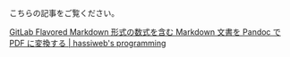 こちらの記事をご覧ください。

[GitLab Flavored Markdown 形式の数式を含む Markdown 文書を Pandoc で PDF に変換する | hassiweb's programming](https://hassiweb-programming.blogspot.com/2020/05/convert-gitlab-flavored-markdown-markdown-into-pdf.html)